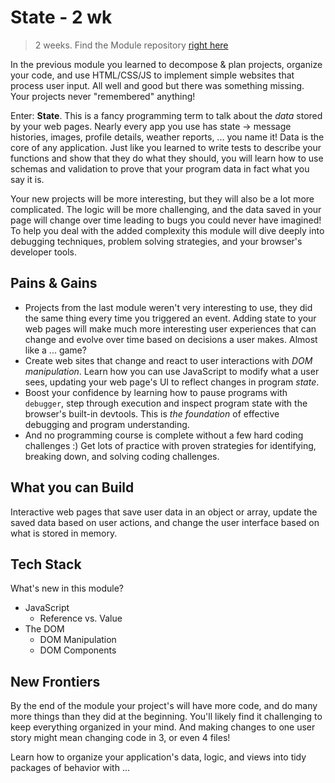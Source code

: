 # State - 2 wk

> 2 weeks. Find the Module repository [right here](https://github.com/hackyourfuturebelgium/state)

In the previous module you learned to decompose & plan projects, organize your code, and use HTML/CSS/JS to implement simple websites that process user input. All well and good but there was something missing. Your projects never "remembered" anything!

Enter: **State**. This is a fancy programming term to talk about the _data_ stored by your web pages. Nearly every app you use has state -&gt; message histories, images, profile details, weather reports, ... you name it! Data is the core of any application. Just like you learned to write tests to describe your functions and show that they do what they should, you will learn how to use schemas and validation to prove that your program data in fact what you say it is.

Your new projects will be more interesting, but they will also be a lot more complicated. The logic will be more challenging, and the data saved in your page will change over time leading to bugs you could never have imagined! To help you deal with the added complexity this module will dive deeply into debugging techniques, problem solving strategies, and your browser's developer tools.

## Pains & Gains

* Projects from the last module weren't very interesting to use, they did the same thing every time you triggered an event. Adding state to your web pages will make much more interesting user experiences that can change and evolve over time based on decisions a user makes. Almost like a ... game?
* Create web sites that change and react to user interactions with _DOM manipulation_. Learn how you can use JavaScript to modify what a user sees, updating your web page's UI to reflect changes in program _state_.
* Boost your confidence by learning how to pause programs with `debugger`, step through execution and inspect program state with the browser's built-in devtools. This is _the foundation_ of effective debugging and program understanding.
* And no programming course is complete without a few hard coding challenges :\) Get lots of practice with proven strategies for identifying, breaking down, and solving coding challenges.

## What you can Build

Interactive web pages that save user data in an object or array, update the saved data based on user actions, and change the user interface based on what is stored in memory.

## Tech Stack

What's new in this module?

* JavaScript
  * Reference vs. Value
* The DOM
  * DOM Manipulation
  * DOM Components

## New Frontiers

By the end of the module your project's will have more code, and do many more things than they did at the beginning. You'll likely find it challenging to keep everything organized in your mind. And making changes to one user story might mean changing code in 3, or even 4 files!

Learn how to organize your application's data, logic, and views into tidy packages of behavior with ...

